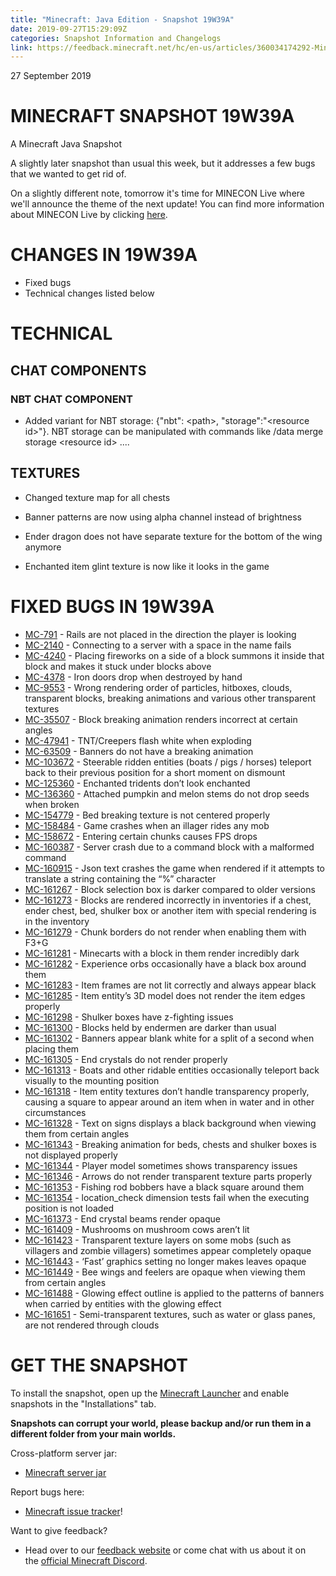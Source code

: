 ```yaml
---
title: "Minecraft: Java Edition - Snapshot 19W39A"
date: 2019-09-27T15:29:09Z
categories: Snapshot Information and Changelogs
link: https://feedback.minecraft.net/hc/en-us/articles/360034174292-Minecraft-Java-Edition-Snapshot-19W39A
---
```


27 September 2019

# MINECRAFT SNAPSHOT 19W39A

A Minecraft Java Snapshot

A slightly later snapshot than usual this week, but it addresses a few bugs that we wanted to get rid of. 

On a slightly different note, tomorrow it's time for MINECON Live where we'll announce the theme of the next update! You can find more information about MINECON Live by clicking [here](https://www.minecraft.net/minecon). 

# CHANGES IN 19W39A

- Fixed bugs
- Technical changes listed below

# TECHNICAL

## CHAT COMPONENTS

### NBT CHAT COMPONENT

- Added variant for NBT storage: {"nbt": \<path\>, "storage":"\<resource id\>"}. NBT storage can be manipulated with commands like /data merge storage \<resource id\> ....

## TEXTURES

- Changed texture map for all chests

- Banner patterns are now using alpha channel instead of brightness

- Ender dragon does not have separate texture for the bottom of the wing anymore

- Enchanted item glint texture is now like it looks in the game

# FIXED BUGS IN 19W39A

- [MC-791](https://bugs.mojang.com/browse/MC-791) - Rails are not placed in the direction the player is looking
- [MC-2140](https://bugs.mojang.com/browse/MC-2140) - Connecting to a server with a space in the name fails
- [MC-4240](https://bugs.mojang.com/browse/MC-4240) - Placing fireworks on a side of a block summons it inside that block and makes it stuck under blocks above
- [MC-4378](https://bugs.mojang.com/browse/MC-4378) - Iron doors drop when destroyed by hand
- [MC-9553](https://bugs.mojang.com/browse/MC-9553) - Wrong rendering order of particles, hitboxes, clouds, transparent blocks, breaking animations and various other transparent textures
- [MC-35507](https://bugs.mojang.com/browse/MC-35507) - Block breaking animation renders incorrect at certain angles
- [MC-47941](https://bugs.mojang.com/browse/MC-47941) - TNT/Creepers flash white when exploding
- [MC-63509](https://bugs.mojang.com/browse/MC-63509) - Banners do not have a breaking animation
- [MC-103672](https://bugs.mojang.com/browse/MC-103672) - Steerable ridden entities (boats / pigs / horses) teleport back to their previous position for a short moment on dismount
- [MC-125360](https://bugs.mojang.com/browse/MC-125360) - Enchanted tridents don’t look enchanted
- [MC-136360](https://bugs.mojang.com/browse/MC-136360) - Attached pumpkin and melon stems do not drop seeds when broken
- [MC-154779](https://bugs.mojang.com/browse/MC-154779) - Bed breaking texture is not centered properly
- [MC-158484](https://bugs.mojang.com/browse/MC-158484) - Game crashes when an illager rides any mob
- [MC-158672](https://bugs.mojang.com/browse/MC-158672) - Entering certain chunks causes FPS drops
- [MC-160387](https://bugs.mojang.com/browse/MC-160387) - Server crash due to a command block with a malformed command
- [MC-160915](https://bugs.mojang.com/browse/MC-160915) - Json text crashes the game when rendered if it attempts to translate a string containing the “%” character
- [MC-161267](https://bugs.mojang.com/browse/MC-161267) - Block selection box is darker compared to older versions
- [MC-161273](https://bugs.mojang.com/browse/MC-161273) - Blocks are rendered incorrectly in inventories if a chest, ender chest, bed, shulker box or another item with special rendering is in the inventory
- [MC-161279](https://bugs.mojang.com/browse/MC-161279) - Chunk borders do not render when enabling them with F3+G
- [MC-161281](https://bugs.mojang.com/browse/MC-161281) - Minecarts with a block in them render incredibly dark
- [MC-161282](https://bugs.mojang.com/browse/MC-161282) - Experience orbs occasionally have a black box around them
- [MC-161283](https://bugs.mojang.com/browse/MC-161283) - Item frames are not lit correctly and always appear black
- [MC-161285](https://bugs.mojang.com/browse/MC-161285) - Item entity’s 3D model does not render the item edges properly
- [MC-161298](https://bugs.mojang.com/browse/MC-161298) - Shulker boxes have z-fighting issues
- [MC-161300](https://bugs.mojang.com/browse/MC-161300) - Blocks held by endermen are darker than usual
- [MC-161302](https://bugs.mojang.com/browse/MC-161302) - Banners appear blank white for a split of a second when placing them
- [MC-161305](https://bugs.mojang.com/browse/MC-161305) - End crystals do not render properly
- [MC-161313](https://bugs.mojang.com/browse/MC-161313) - Boats and other ridable entities occasionally teleport back visually to the mounting position
- [MC-161318](https://bugs.mojang.com/browse/MC-161318) - Item entity textures don’t handle transparency properly, causing a square to appear around an item when in water and in other circumstances
- [MC-161328](https://bugs.mojang.com/browse/MC-161328) - Text on signs displays a black background when viewing them from certain angles
- [MC-161343](https://bugs.mojang.com/browse/MC-161343) - Breaking animation for beds, chests and shulker boxes is not displayed properly
- [MC-161344](https://bugs.mojang.com/browse/MC-161344) - Player model sometimes shows transparency issues
- [MC-161346](https://bugs.mojang.com/browse/MC-161346) - Arrows do not render transparent texture parts properly
- [MC-161353](https://bugs.mojang.com/browse/MC-161353) - Fishing rod bobbers have a black square around them
- [MC-161354](https://bugs.mojang.com/browse/MC-161354) - location_check dimension tests fail when the executing position is not loaded
- [MC-161373](https://bugs.mojang.com/browse/MC-161373) - End crystal beams render opaque
- [MC-161409](https://bugs.mojang.com/browse/MC-161409) - Mushrooms on mushroom cows aren’t lit
- [MC-161423](https://bugs.mojang.com/browse/MC-161423) - Transparent texture layers on some mobs (such as villagers and zombie villagers) sometimes appear completely opaque
- [MC-161443](https://bugs.mojang.com/browse/MC-161443) - ‘Fast’ graphics setting no longer makes leaves opaque
- [MC-161449](https://bugs.mojang.com/browse/MC-161449) - Bee wings and feelers are opaque when viewing them from certain angles
- [MC-161488](https://bugs.mojang.com/browse/MC-161488) - Glowing effect outline is applied to the patterns of banners when carried by entities with the glowing effect
- [MC-161651](https://bugs.mojang.com/browse/MC-161651) - Semi-transparent textures, such as water or glass panes, are not rendered through clouds

# GET THE SNAPSHOT

To install the snapshot, open up the [Minecraft Launcher](https://www.minecraft.net/download.html) and enable snapshots in the "Installations" tab.

**Snapshots can corrupt your world, please backup and/or run them in a different folder from your main worlds.**

Cross-platform server jar:

- [Minecraft server jar](https://launcher.mojang.com/v1/objects/c03cf9537bd7a34640d7e173551b7005799d5675/server.jar)

Report bugs here:

- [Minecraft issue tracker](https://bugs.mojang.com/browse/MC)!

Want to give feedback?

- Head over to our [feedback website](http://aka.ms/snapshotfeedback) or come chat with us about it on the [official Minecraft Discord](https://discordapp.com/invite/minecraft).

